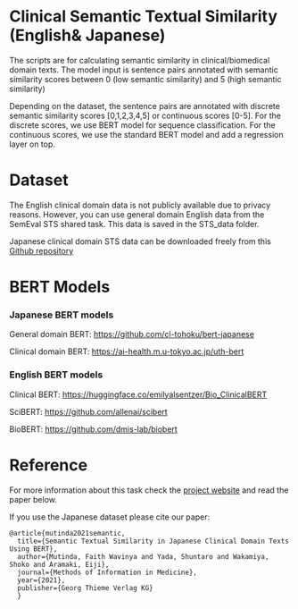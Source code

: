 # Clinical Semantic Textual Similarity (English& Japanese)
The scripts are for calculating semantic similarity in clinical/biomedical domain texts.
The model input is sentence pairs annotated with semantic similarity scores between 0 (low semantic similarity) and 5 (high semantic similarity)

Depending on the dataset, the sentence pairs are annotated with discrete semantic similarity scores [0,1,2,3,4,5] or continuous scores [0-5].
For the discrete scores, we use BERT model for sequence classification.
For the continuous scores, we use the standard BERT model and add a regression layer on top.



# Dataset
The English clinical domain data is not publicly available due to privacy reasons.
However, you can use general domain English data from the SemEval STS shared task. This data is saved in the STS_data folder.

Japanese clinical domain STS data can be downloaded freely from this <a href="https://github.com/sociocom/Japanese-Clinical-STS" target="_blank">Github repository</a>


# BERT Models

### Japanese BERT models
General domain BERT: <a href="https://github.com/cl-tohoku/bert-japanese">https://github.com/cl-tohoku/bert-japanese</a>

Clinical domain BERT: <a href="https://ai-health.m.u-tokyo.ac.jp/uth-bert"> https://ai-health.m.u-tokyo.ac.jp/uth-bert</a>

### English BERT models
Clinical BERT: <a href="https://huggingface.co/emilyalsentzer/Bio_ClinicalBERT">https://huggingface.co/emilyalsentzer/Bio_ClinicalBERT</a>

SciBERT: <a href="https://github.com/allenai/scibert">https://github.com/allenai/scibert</a>

BioBERT: <a href="https://github.com/dmis-lab/biobert">https://github.com/dmis-lab/biobert</a>






# Reference
For more information about this task check the <a href="" target="_blank">project website</a> and read the paper below.

If you use the Japanese dataset please cite our paper:
```
@article{mutinda2021semantic,
  title={Semantic Textual Similarity in Japanese Clinical Domain Texts Using BERT},
  author={Mutinda, Faith Wavinya and Yada, Shuntaro and Wakamiya, Shoko and Aramaki, Eiji},
  journal={Methods of Information in Medicine},
  year={2021},
  publisher={Georg Thieme Verlag KG}
  }
```
